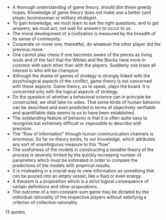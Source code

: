 - A thorough understanding of game theory, should dim these greedy hopes. Knowledge of game theory does not make one a better card player, businessman or military strategist.
 - To gain knowledge, we must learn to ask the right questions; and to get answers, we must act, not wait for answers to occur to us.
 - The moral development of a civilization is measured by the breadth of its sense of community.
 - Cooperate on move one; thereafter, do whatever the other player did the previous move.
 - One cannot play chess if one becomes aware of the pieces as living souls and of the fact that the Whites and the Blacks have more in common with each other than with the players. Suddenly one loses all interest in who will be champion.
 - Although the drama of games of strategy is strongly linked with the psychological aspects of the conflict, game theory is not concerned with these aspects. Game theory, so to speak, plays the board. It is concerned only with the logical aspects of strategy.
 - On the question of whether a behavioral science can in principle be constructed, we shall take no sides. That some kinds of human behavior can be described and even predicted in terms of objectively verifiable and quantifiable data seems to us to have been established.
 - The outstanding feature of behavior is that it is often quite easy to recognize but extremely difficult or impossible to describe with precision.
 - The “flow of information” through human communication channels is enormous. So far no theory exists, to our knowledge, which attributes any sort of unambiguous measure to this “flow”.
 - The usefulness of the models in constructing a testable theory of the process is severely limited by the quickly increasing number of parameters which must be estimated in order to compare the predictions of the models with empirical results.
 - It is misleading in a crucial way to view information as something that can be poured into an empty vessel, like a fluid or even energy.
 - A theorem is a proposition which is a strict logical consequence of certain definitions and other propositions.
 - The outcome of a non-constant-sum game may be dictated by the individual rationality of the respective players without satisfying a criterion of collective rationality.

13 quotes